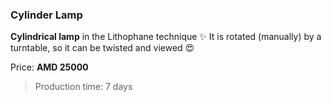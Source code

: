 ### Cylinder Lamp

**Cylindrical lamp** in the Lithophane technique ✨
It is rotated (manually) by a turntable, so it can be twisted and viewed 😍

Price: **AMD 25000**

>Production time: 7 days